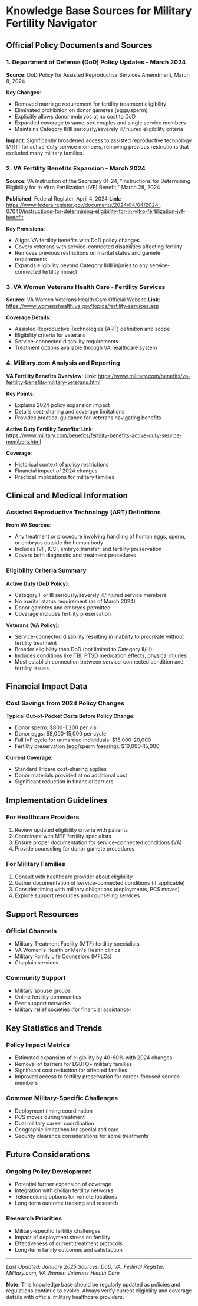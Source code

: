 # Knowledge Base Sources for Military Fertility Navigator

## Official Policy Documents and Sources

### 1. Department of Defense (DoD) Policy Updates - March 2024

**Source**: DoD Policy for Assisted Reproductive Services Amendment, March 8, 2024

**Key Changes**:
- Removed marriage requirement for fertility treatment eligibility
- Eliminated prohibition on donor gametes (eggs/sperm)
- Explicitly allows donor embryos at no cost to DoD
- Expanded coverage to same-sex couples and single service members
- Maintains Category II/III seriously/severely ill/injured eligibility criteria

**Impact**: Significantly broadened access to assisted reproductive technology (ART) for active-duty service members, removing previous restrictions that excluded many military families.

### 2. VA Fertility Benefits Expansion - March 2024

**Source**: VA Instruction of the Secretary 01-24, "Instructions for Determining Eligibility for In Vitro Fertilization (IVF) Benefit," March 28, 2024

**Published**: Federal Register, April 4, 2024
**Link**: https://www.federalregister.gov/documents/2024/04/04/2024-07040/instructions-for-determining-eligibility-for-in-vitro-fertilization-ivf-benefit

**Key Provisions**:
- Aligns VA fertility benefits with DoD policy changes
- Covers veterans with service-connected disabilities affecting fertility
- Removes previous restrictions on marital status and gamete requirements
- Expands eligibility beyond Category II/III injuries to any service-connected fertility impact

### 3. VA Women Veterans Health Care - Fertility Services

**Source**: VA Women Veterans Health Care Official Website
**Link**: https://www.womenshealth.va.gov/topics/fertility-services.asp

**Coverage Details**:
- Assisted Reproductive Technologies (ART) definition and scope
- Eligibility criteria for veterans
- Service-connected disability requirements
- Treatment options available through VA healthcare system

### 4. Military.com Analysis and Reporting

**VA Fertility Benefits Overview**:
**Link**: https://www.military.com/benefits/va-fertility-benefits-military-veterans.html

**Key Points**:
- Explains 2024 policy expansion impact
- Details cost-sharing and coverage limitations
- Provides practical guidance for veterans navigating benefits

**Active Duty Fertility Benefits**:
**Link**: https://www.military.com/benefits/fertility-benefits-active-duty-service-members.html

**Coverage**:
- Historical context of policy restrictions
- Financial impact of 2024 changes
- Practical implications for military families

## Clinical and Medical Information

### Assisted Reproductive Technology (ART) Definitions

**From VA Sources**:
- Any treatment or procedure involving handling of human eggs, sperm, or embryos outside the human body
- Includes IVF, ICSI, embryo transfer, and fertility preservation
- Covers both diagnostic and treatment procedures

### Eligibility Criteria Summary

**Active Duty (DoD Policy)**:
- Category II or III seriously/severely ill/injured service members
- No marital status requirement (as of March 2024)
- Donor gametes and embryos permitted
- Coverage includes fertility preservation

**Veterans (VA Policy)**:
- Service-connected disability resulting in inability to procreate without fertility treatment
- Broader eligibility than DoD (not limited to Category II/III)
- Includes conditions like TBI, PTSD medication effects, physical injuries
- Must establish connection between service-connected condition and fertility issues

## Financial Impact Data

### Cost Savings from 2024 Policy Changes

**Typical Out-of-Pocket Costs Before Policy Change**:
- Donor sperm: $800-1,200 per vial
- Donor eggs: $8,000-15,000 per cycle
- Full IVF cycle for unmarried individuals: $15,000-20,000
- Fertility preservation (egg/sperm freezing): $10,000-15,000

**Current Coverage**:
- Standard Tricare cost-sharing applies
- Donor materials provided at no additional cost
- Significant reduction in financial barriers

## Implementation Guidelines

### For Healthcare Providers
1. Review updated eligibility criteria with patients
2. Coordinate with MTF fertility specialists
3. Ensure proper documentation for service-connected conditions (VA)
4. Provide counseling for donor gamete procedures

### For Military Families
1. Consult with healthcare provider about eligibility
2. Gather documentation of service-connected conditions (if applicable)
3. Consider timing with military obligations (deployments, PCS moves)
4. Explore support resources and counseling services

## Support Resources

### Official Channels
- Military Treatment Facility (MTF) fertility specialists
- VA Women's Health or Men's Health clinics
- Military Family Life Counselors (MFLCs)
- Chaplain services

### Community Support
- Military spouse groups
- Online fertility communities
- Peer support networks
- Military relief societies (for financial assistance)

## Key Statistics and Trends

### Policy Impact Metrics
- Estimated expansion of eligibility by 40-60% with 2024 changes
- Removal of barriers for LGBTQ+ military families
- Significant cost reduction for affected families
- Improved access to fertility preservation for career-focused service members

### Common Military-Specific Challenges
- Deployment timing coordination
- PCS moves during treatment
- Dual military career coordination
- Geographic limitations for specialized care
- Security clearance considerations for some treatments

## Future Considerations

### Ongoing Policy Development
- Potential further expansion of coverage
- Integration with civilian fertility networks
- Telemedicine options for remote locations
- Long-term outcome tracking and research

### Research Priorities
- Military-specific fertility challenges
- Impact of deployment stress on fertility
- Effectiveness of current treatment protocols
- Long-term family outcomes and satisfaction

---

*Last Updated: January 2025*
*Sources: DoD, VA, Federal Register, Military.com, VA Women Veterans Health Care*

**Note**: This knowledge base should be regularly updated as policies and regulations continue to evolve. Always verify current eligibility and coverage details with official military healthcare providers.